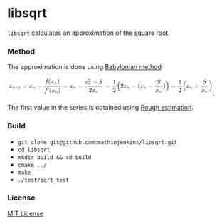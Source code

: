 # libsqrt
`libsqrt` calculates an approximation of the [square root](https://en.wikipedia.org/wiki/Square_root).

### Method
The approximation is done using [Babylonian method](https://en.wikipedia.org/wiki/Methods_of_computing_square_roots)

![](doc/babylonian.png).

The first value in the series is obtained using [Rough estimation](https://en.wikipedia.org/wiki/Methods_of_computing_square_roots).

### Build
* `git clone git@github.com:mathinjenkins/libsqrt.git`
* `cd libsqrt`
* `mkdir build && cd build`
* `cmake ../`
* `make`
* `./test/sqrt_test`

### License
[MIT License](https://github.com/mathinjenkins/libsqrt/blob/master/LICENSE)
